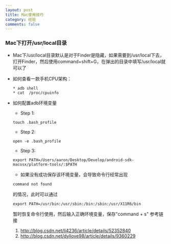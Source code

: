 ```yaml
---
layout: post
title: Mac使用技巧
category: 经验
comments: false
---
```

 

### Mac下打开/usr/local目录
	
* Mac下/usr/local目录默认是对于Finder是隐藏，如果需要到/usr/local下去，打开Finder，然后使用command+shift+G，在弹出的目录中填写/usr/local就可以了

* 如何查看一款手机CPU架构：

	```
	* adb shell  
	* cat  /proc/cpuinfo
	```
* 如何配置adb环境变量
	* Step 1: 
	
	```
	touch .bash_profile
	
	```
	* Step 2:
	
	```
	open -e .bash_profile
	```
	* Step 3:

	```
	export PATH=/Users/aaron/Desktop/Develop/android-sdk-macosx/platform-tools/:$PATH
	
	```
	* 如果没有成功保存该环境变量，会导致命令行经常出现
	
	```
	command not found
	```
	的情况，此时可以通过
	
	```
	export PATH=/usr/bin:/usr/sbin:/bin:/sbin:/usr/X11R6/bin
	
	```
	暂时恢复命令行使用，然后输入正确环境变量，保存"command + s"
	参考链接
	1. <http://blog.csdn.net/li4236/article/details/52352840>
	2. <http://blog.csdn.net/dyllove98/article/details/9360229>